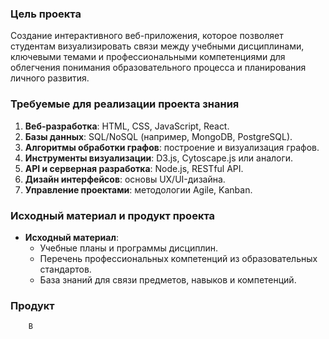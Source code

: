 ### Цель проекта

Создание интерактивного веб-приложения, которое позволяет студентам визуализировать связи между учебными дисциплинами, ключевыми темами и профессиональными компетенциями для облегчения понимания образовательного процесса и планирования личного развития.
### Требуемые для реализации проекта знания

1. **Веб-разработка**: HTML, CSS, JavaScript, React.
2. **Базы данных**: SQL/NoSQL (например, MongoDB, PostgreSQL).
3. **Алгоритмы обработки графов**: построение и визуализация графов.
4. **Инструменты визуализации**: D3.js, Cytoscape.js или аналоги.
5. **API и серверная разработка**: Node.js, RESTful API.
6. **Дизайн интерфейсов**: основы UX/UI-дизайна.
7. **Управление проектами**: методологии Agile, Kanban.

### Исходный материал и продукт проекта

- **Исходный материал**:
    - Учебные планы и программы дисциплин.
    - Перечень профессиональных компетенций из образовательных стандартов.
    - База знаний для связи предметов, навыков и компетенций.
### Продукт
		В